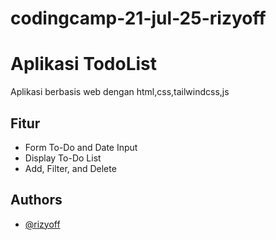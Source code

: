 # codingcamp-21-jul-25-rizyoff

# Aplikasi TodoList
Aplikasi berbasis web dengan html,css,tailwindcss,js


## Fitur

 - Form To-Do and Date Input
 - Display To-Do List
 - Add, Filter, and Delete

## Authors

- [@rizyoff](https://www.github.com/rizyoff)

